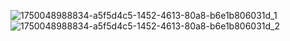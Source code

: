 ![1750048988834-a5f5d4c5-1452-4613-80a8-b6e1b806031d_1](https://github.com/user-attachments/assets/95755853-5a6a-4989-a819-46c5fe807d61)
![1750048988834-a5f5d4c5-1452-4613-80a8-b6e1b806031d_2](https://github.com/user-attachments/assets/4b701018-6852-45c9-a0ad-d8af20e91e5e)
